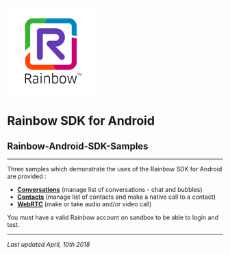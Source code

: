 ![Rainbow](images/logo_rainbow.png)

# Rainbow SDK for Android

## Rainbow-Android-SDK-Samples
---

Three samples which demonstrate the uses of the Rainbow SDK for Android are provided :

- **[Conversations](Conversations)** (manage list of conversations - chat and bubbles)
- **[Contacts](Contacts)** (manage list of contacts and make a native call to a contact)
- **[WebRTC](WebRTC)** (make or take audio and/or video call)

You must have a valid Rainbow account on sandbox to be able to login and test.

---
_Last updated April, 10th 2018_